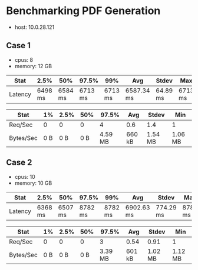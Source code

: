 # Benchmarking PDF Generation

- host: 10.0.28.121

## Case 1

- cpus: 8
- memory: 12 GB

| Stat    | 2.5%    | 50%     | 97.5%   | 99%     | Avg        | Stdev    | Max     |
| ------- | ------- | ------- | ------- | ------- | ---------- | -------- | ------- |
| Latency | 6498 ms | 6584 ms | 6713 ms | 6713 ms | 6587.34 ms | 64.89 ms | 6713 ms |

| Stat      | 1%  | 2.5% | 50% | 97.5%   | Avg    | Stdev   | Min     |
| --------- | --- | ---- | --- | ------- | ------ | ------- | ------- |
| Req/Sec   | 0   | 0    | 0   | 4       | 0.6    | 1.4     | 1       |
| Bytes/Sec | 0 B | 0 B  | 0 B | 4.59 MB | 660 kB | 1.54 MB | 1.06 MB |

## Case 2

- cpus: 10
- memory: 10 GB

| Stat    | 2.5%    | 50%     | 97.5%   | 99%     | Avg        | Stdev     | Max     |
| ------- | ------- | ------- | ------- | ------- | ---------- | --------- | ------- |
| Latency | 6368 ms | 6507 ms | 8782 ms | 8782 ms | 6902.63 ms | 774.29 ms | 8782 ms |

| Stat      | 1%  | 2.5% | 50% | 97.5%   | Avg    | Stdev   | Min     |
| --------- | --- | ---- | --- | ------- | ------ | ------- | ------- |
| Req/Sec   | 0   | 0    | 0   | 3       | 0.54   | 0.91    | 1       |
| Bytes/Sec | 0 B | 0 B  | 0 B | 3.39 MB | 601 kB | 1.02 MB | 1.12 MB |
